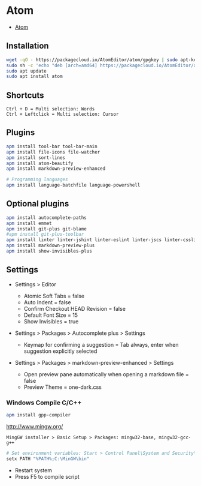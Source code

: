 # Atom

* [Atom](https://atom.io)

## Installation

```bash
wget -qO - https://packagecloud.io/AtomEditor/atom/gpgkey | sudo apt-key add -
sudo sh -c 'echo "deb [arch=amd64] https://packagecloud.io/AtomEditor/atom/any/ any main" > /etc/apt/sources.list.d/atom.list'
sudo apt update
sudo apt install atom
```

## Shortcuts

```text
Ctrl + D = Multi selection: Words
Ctrl + Leftclick = Multi selection: Cursor
```

## Plugins

```bash
apm install tool-bar tool-bar-main
apm install file-icons file-watcher
apm install sort-lines
apm install atom-beautify
apm install markdown-preview-enhanced

# Programming languages
apm install language-batchfile language-powershell
```

## Optional plugins

```bash
apm install autocomplete-paths
apm install emmet
apm install git-plus git-blame
#apm install git-plus-toolbar
apm install linter linter-jshint linter-eslint linter-jscs linter-csslint linter-sass-lint
apm install markdown-preview-plus
apm install show-invisibles-plus
```

## Settings

* Settings > Editor
  - Atomic Soft Tabs = false
  - Auto Indent = false
  - Confirm Checkout HEAD Revision = false
  - Default Font Size = 15
  - Show Invisibles = true

* Settings > Packages > Autocomplete plus > Settings
  - Keymap for confirming a suggestion = Tab always, enter when suggestion explicitly selected

* Settings > Packages > markdown-preview-enhanced > Settings
  - Open preview pane automatically when opening a markdown file = false
  - Preview Theme = one-dark.css

### Windows Compile C/C++

```bash
apm install gpp-compiler
```

http://www.mingw.org/

```text
MingGW installer > Basic Setup > Packages: mingw32-base, mingw32-gcc-g++
```

```bash
# Set environment variables: Start > Control Panel\System and Security\System > Advanced System Settings > Environment Variables > Path
setx PATH "%PATH%;C:\MinGW\bin"
```

* Restart system
* Press F5 to compile script

